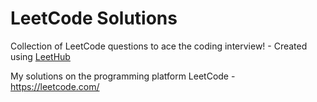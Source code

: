 # LeetCode Solutions

Collection of LeetCode questions to ace the coding interview! - Created using [LeetHub](https://github.com/QasimWani/LeetHub)

My solutions on the programming platform LeetCode - https://leetcode.com/
